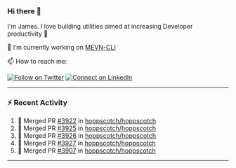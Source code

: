 ### Hi there 👋

I'm James. I love building utilities aimed at increasing Developer productivity :raised_hands: 

🔭 I’m currently working on [MEVN-CLI](https://github.com/madlabsinc/mevn-cli)

📫 How to reach me:

[![Follow on Twitter](https://img.shields.io/badge/--twitter?label=Twitter&logo=Twitter&style=social)](https://twitter.com/james_madhacks) [![Connect on LinkedIn](https://img.shields.io/badge/--linkedin?label=LinkedIn&logo=LinkedIn&style=social)](https://www.linkedin.com/in/jamesgeorge007)

---

### :zap: Recent Activity

<!--START_SECTION:activity-->
1. 🎉 Merged PR [#3922](https://github.com/hoppscotch/hoppscotch/pull/3922) in [hoppscotch/hoppscotch](https://github.com/hoppscotch/hoppscotch)
2. 🎉 Merged PR [#3925](https://github.com/hoppscotch/hoppscotch/pull/3925) in [hoppscotch/hoppscotch](https://github.com/hoppscotch/hoppscotch)
3. 🎉 Merged PR [#3926](https://github.com/hoppscotch/hoppscotch/pull/3926) in [hoppscotch/hoppscotch](https://github.com/hoppscotch/hoppscotch)
4. 🎉 Merged PR [#3927](https://github.com/hoppscotch/hoppscotch/pull/3927) in [hoppscotch/hoppscotch](https://github.com/hoppscotch/hoppscotch)
5. 🎉 Merged PR [#3907](https://github.com/hoppscotch/hoppscotch/pull/3907) in [hoppscotch/hoppscotch](https://github.com/hoppscotch/hoppscotch)
<!--END_SECTION:activity-->

---

<!--
**jamesgeorge007/jamesgeorge007** is a ✨ _special_ ✨ repository because its `README.md` (this file) appears on your GitHub profile.

Here are some ideas to get you started:

- 🌱 I’m currently learning ...
- 👯 I’m looking to collaborate on ...
- 🤔 I’m looking for help with ...
- 💬 Ask me about ...
- 😄 Pronouns: ...
- ⚡ Fun fact: ...
-->
